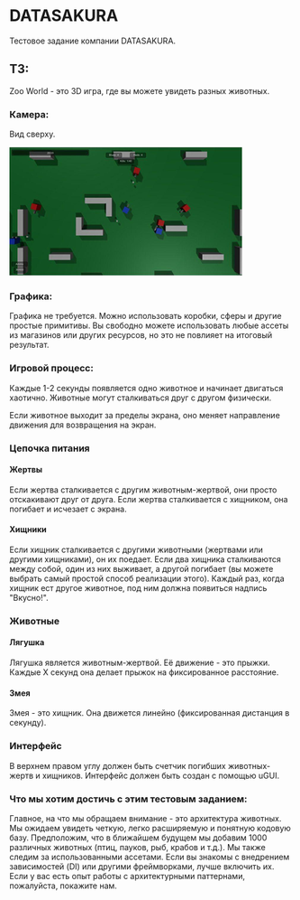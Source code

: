 # DATASAKURA
Тестовое задание компании DATASAKURA.

## ТЗ:

Zoo World - это 3D игра, где вы можете увидеть разных животных. 

### Камера: 

Вид сверху. 

![image-20250226131604854](README.assets/image-20250226131604854.png)

### Графика: 

Графика не требуется. Можно использовать коробки, сферы и другие простые примитивы. Вы свободно можете использовать любые ассеты из магазинов или других ресурсов, но это не повлияет на итоговый результат. 

### Игровой процесс: 

Каждые 1-2 секунды появляется одно животное и начинает двигаться хаотично. Животные могут сталкиваться друг с другом физически. 

Если животное выходит за пределы экрана, оно меняет направление движения для возвращения на экран. 

### Цепочка питания 

#### Жертвы 

Если жертва сталкивается с другим животным-жертвой, они просто отскакивают друг от друга. Если жертва сталкивается с хищником, она погибает и исчезает с экрана. 

#### Хищники 

Если хищник сталкивается с другими животными (жертвами или другими хищниками), он их поедает. Если два хищника сталкиваются между собой, один из них выживает, а другой погибает (вы можете выбрать самый простой способ реализации этого). Каждый раз, когда хищник ест другое животное, под ним должна появиться надпись "Вкусно!".

### Животные 

#### Лягушка 

Лягушка является животным-жертвой. Её движение - это прыжки. Каждые X секунд она делает прыжок на фиксированное расстояние. 

#### Змея 

Змея - это хищник. Она движется линейно (фиксированная дистанция в секунду). 

### Интерфейс 

В верхнем правом углу должен быть счетчик погибших животных-жертв и хищников. Интерфейс должен быть создан с помощью uGUI. 

### Что мы хотим достичь с этим тестовым заданием: 

Главное, на что мы обращаем внимание - это архитектура животных. Мы ожидаем увидеть четкую, легко расширяемую и понятную кодовую базу. Предположим, что в ближайшем будущем мы добавим 1000 различных животных (птиц, пауков, рыб, крабов и т.д.). Мы также следим за использованными ассетами. Если вы знакомы с внедрением зависимостей (DI) или другими фреймворками, лучше включить их. Если у вас есть опыт работы с архитектурными паттернами, пожалуйста, покажите нам.
